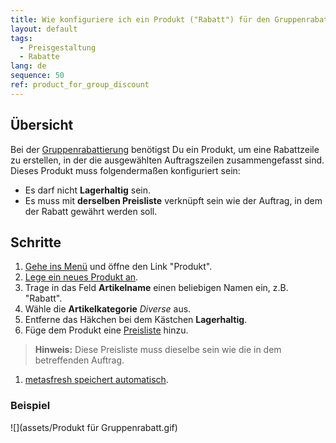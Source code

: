 ```yaml
---
title: Wie konfiguriere ich ein Produkt ("Rabatt") für den Gruppenrabattierungsprozess?
layout: default
tags:
  - Preisgestaltung
  - Rabatte
lang: de
sequence: 50
ref: product_for_group_discount
---
```


## Übersicht
Bei der [Gruppenrabattierung](Auftragszeilengruppenrabatt) benötigst Du ein Produkt, um eine Rabattzeile zu erstellen, in der die ausgewählten Auftragszeilen zusammengefasst sind. Dieses Produkt muss folgendermaßen konfiguriert sein:
-	Es darf nicht **Lagerhaltig** sein.
-	Es muss mit **derselben Preisliste** verknüpft sein wie der Auftrag, in dem der Rabatt gewährt werden soll.

## Schritte
1. [Gehe ins Menü](Menu) und öffne den Link "Produkt".
1. [Lege ein neues Produkt an](Neuer_Datensatz_Fenster_Webui).
1. Trage in das Feld **Artikelname** einen beliebigen Namen ein, z.B. "Rabatt".
1. Wähle die **Artikelkategorie** *Diverse* aus.
1. Entferne das Häkchen bei dem Kästchen **Lagerhaltig**.
1. Füge dem Produkt eine [Preisliste](ProduktPreis) hinzu.
 >**Hinweis:** Diese Preisliste muss dieselbe sein wie die in dem betreffenden Auftrag.

1. [metasfresh speichert automatisch](Speicheranzeige).

### Beispiel
![](assets/Produkt für Gruppenrabatt.gif)
